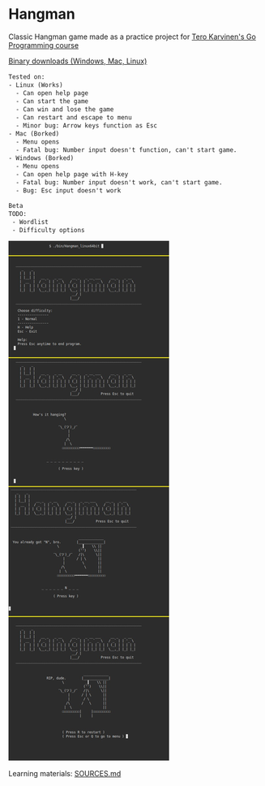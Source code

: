 # Hangman
Classic Hangman game made as a practice project for [Tero Karvinen's Go Programming course](http://terokarvinen.com/2020/go-programming-course-2020-w22/)

[Binary downloads (Windows, Mac, Linux)](bin/)  

~~~~
Tested on:
- Linux (Works)
  - Can open help page
  - Can start the game
  - Can win and lose the game
  - Can restart and escape to menu
  - Minor bug: Arrow keys function as Esc
- Mac (Borked)
  - Menu opens
  - Fatal bug: Number input doesn't function, can't start game.
- Windows (Borked)
  - Menu opens
  - Can open help page with H-key
  - Fatal bug: Number input doesn't work, can't start game.
  - Bug: Esc input doesn't work
~~~~

~~~~
Beta
TODO:
 - Wordlist
 - Difficulty options
~~~~

![alpha_img](img/img1.jpg)

Learning materials:
[SOURCES.md](SOURCES.md)
